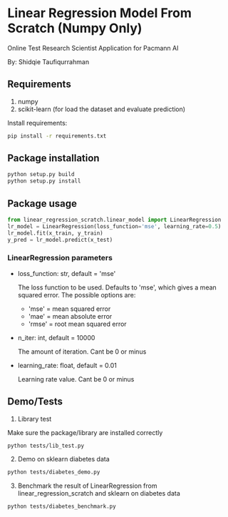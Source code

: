 # Linear Regression Model From Scratch (Numpy Only)
Online Test Research Scientist Application for Pacmann AI

By: Shidqie Taufiqurrahman

## Requirements
1. numpy
2. scikit-learn (for load the dataset and evaluate prediction)

Install requirements:
```bash
pip install -r requirements.txt
```

## Package installation
```bash
python setup.py build
python setup.py install
```

## Package usage
```python
from linear_regression_scratch.linear_model import LinearRegression
lr_model = LinearRegression(loss_function='mse', learning_rate=0.5)
lr_model.fit(x_train, y_train)
y_pred = lr_model.predict(x_test)
```

### LinearRegression parameters
* loss_function: str, default = 'mse'

    The loss function to be used. Defaults to 'mse', which gives a mean squared error. The possible options are:
    * 'mse' = mean squared error
    * 'mae' = mean absolute error
    * 'rmse' = root mean squared error
    
* n_iter: int, default = 10000

    The amount of iteration. Cant be 0 or minus

* learning_rate: float, default = 0.01

    Learning rate value. Cant be 0 or minus

## Demo/Tests
1. Library test

Make sure the package/library are installed correctly
```bash
python tests/lib_test.py
```
2. Demo on sklearn diabetes data
```bash
python tests/diabetes_demo.py
```
3. Benchmark the result of LinearRegression from linear_regression_scratch and sklearn on diabetes data
```bash
python tests/diabetes_benchmark.py
```
